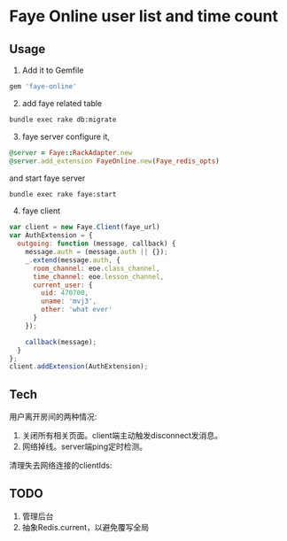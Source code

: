 Faye Online user list and time count
===========================================

Usage
-------------------------------------------
1.  Add it to Gemfile
```ruby
gem 'faye-online'
```

2. add faye related table
```zsh
bundle exec rake db:migrate
```

3.  faye server
configure it,
```ruby
@server = Faye::RackAdapter.new
@server.add_extension FayeOnline.new(Faye_redis_opts)
```
and start faye server
```zsh
bundle exec rake faye:start
```

4.  faye client
```javascript
var client = new Faye.Client(faye_url)
var AuthExtension = {
  outgoing: function (message, callback) {
    message.auth = (message.auth || {});
    _.extend(message.auth, {
      room_channel: eoe.class_channel,
      time_channel: eoe.lesson_channel,
      current_user: {
        uid: 470700,
        uname: 'mvj3',
        other: 'what ever'
      }
    });

    callback(message);
  }
};
client.addExtension(AuthExtension);
```

Tech
-------------------------------------------
用户离开房间的两种情况:
1. 关闭所有相关页面。client端主动触发disconnect发消息。
2. 网络掉线。server端ping定时检测。


清理失去网络连接的clientIds:

TODO
-------------------------------------------
1. 管理后台
2. 抽象Redis.current，以避免覆写全局
